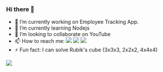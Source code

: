 ### Hi there 👋

- 🔭 I’m currently working on Employee Tracking App.
- 🌱 I’m currently learning Nodejs
- 👯 I’m looking to collaborate on YouTube
- 📫 How to reach me:
<a href="https://twitter.com/intent/follow?screen_name=abhisheks031&tw_p=followbutton" target="_blank" rel="noopener noreferrer"><img src="https://img.shields.io/twitter/follow/abhisheks031?label=%40abhisheks031&style=social"></a> 
<a href="https://www.youtube.com/channel/UC8Gl9fv7A1ipE3EaOMzxCSg" target="_blank" rel="noopener noreferrer"><img src="https://img.shields.io/badge/Developing%20Developer--brightgreen?style=social&logo=youtube"></a>
<a href="https://www.instagram.com/developing.developer/" target="_blank" rel="noopener noreferrer"><img src="https://img.shields.io/badge/@developing.developer--brightgreen?style=social&logo=instagram"></a>
- ⚡ Fun fact: I can solve Rubik's cube (3x3x3, 2x2x2, 4x4x4) 

<img src="https://github-readme-stats.vercel.app/api?username=5AbhishekSaxena&&show_icons=true&title_color=ffffff&icon_color=bb2acf&text_color=daf7dc&bg_color=151515"/>
